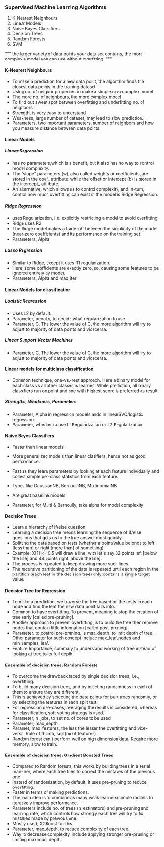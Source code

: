 ### Supervised Machine Learning Algorithms
1. K-Nearest Neighbours
2. Linear Models
3. Naive Bayes Classifiers
4. Decision Trees
5. Random Forests
6. SVM


"""
the larger variety of data points your data‐set contains, the more complex a model you can use without overfitting.
"""

#### K-Nearest Neighbours
 - To make a prediction for a new data point, the algorithm finds the closest data points in the training dataset.
 - Using no. of neigbor properties to make a simple>>>>complex model
 - The more no. of neighbours, the more complex model
 - To find out sweet spot between overfitting and underfitting no. of neighbors
 - Strength, is very easy to understand
 - Weakness, large number of dataset, may lead to slow prediction. 
 - Parameters, two important parameters, number of neighbors and how you measure distance between data points.

#### Linear Models
##### Linear Regression
 - has no parameters,which is a benefit, but it also has no way to control model complexity.
 - The “slope” parameters (w), also called weights or coefficients, are stored in the coef_ attribute, while the offset or intercept (b) is stored in the intercept_ attribute.
 - An alternative, which allows us to control complexity, and in-turn, control how much overfitting can exist in the model is Ridge Regression.

##### Ridge Regression
 - uses Regularization, i.e. explicitly restricting a model to avoid overfitting 
 - Ridge uses R2
 - The Ridge model makes a trade-off between the simplicity of the model (near-zero coefficients) and its performance on the training set.
 - Parameters, Alpha

##### Lasso Regression
 - Similar to Ridge, except it uses R1 regularization.
 - Here, some cofficients are exactly zero, so, causing some features to be ignored entirely by model.
 - Parameters, Alpha and max_iter

#### Linear Models for classification
##### Logistic Regression
 - Uses L2 by default.
 - Parameter, penalty, to decide what regularization to use
 - Parameter, C. The lower the value of C, the more algorithm will try to adjust to majority of data points and vicecersa.
##### Linear Support Vector Machines
 - Parameter, C. The lower the value of C, the more algorithm will try to adjust to majority of data points and vicecersa.

#### Linear models for multiclass classification
 - Common technique, one-vs.-rest approach. Here a binary model for each class vs all other classes is learned. While prediction, all binary classifiers run on point and one with highest score is preferred as result.

##### Strengths, Weakness, Parameters
 - Parameter, Alpha in regression models andc in linearSVC/logistic regression.
 - Parameter, whether to use L1 Regularization or L2 Regularization

#### Naive Bayes Classifiers
 - Faster than linear models
 - More generalized models than linear clasifiers, hence not as good performance.
 - Fast as they learn parameters by looking at each feature individually and collect simple per-class statistics from each feature.
 - Types like GaussianNB, BernoulliNB, MultinomialNB
 - Are great baseline models
  
 - Parameter, for Multi & Bernoully, take alpha for model complexity


#### Decision Trees
 - Learn a hierarchy of if/else question
 - Learning a decision tree means learning the sequence of if/else questions that gets us to the true answer most quickly.
 - Splitting the data based on tests (whether a point/value belongs to left [less than] or right [more than]  of something)
 - Example: X[1] <= 0.5 will draw a line, with let's say 32 points left [below the line] and 48 points right [above the line].
 - The process is repeated to keep drawing more such lines.
 - The recursive partitioning of the data is repeated until each region in the partition (each leaf in the decision tree) only contains a single target value.

#### Decision Tree for Regression
 - To make a prediction, we traverse the tree based on the tests in each node and find the leaf the new data point falls into.
 - Common to have overfitting. To prevent, meaning to stop the creation of tree early [called pre-pruning].
 - Another approach to prevent overfitting, is to build the tree then remove nodes that contain little information [called post-pruning].
 - Parameter, to control pre-pruning, is max_depth, to limit depth of tree. Other parameter for such concept include max_leaf_nodes and min_samples_leaf.
 - Feature Importance, summary to understand working of tree instead of looking at tree to its full depth.

#### Ensemble of decision trees: Random Forests
 - To overcome the drawback faced by single decision trees, i.e., overfitting.
 - To build many decision trees, and by injecting randomness in each of them to ensure they are different.
 - This is achieved by selecting the data points for built trees randomly, or by selecting the features in each split test.
 - For regression use-cases, averaging the results is considered, whereas for classification, soft voting strategy is used.
 - Parameter, n_jobs, to set no. of cores to be used
 - Parameter, max_depth
 - Paramet, max_features, the less the lesser the overfitting and vice-versa. Rule of thumb, sqrt(no of features)
 - Random forest can't perform well on high dimension data. Require more memory, slow to train.

#### Ensemble of decision trees: Gradient Boosted Trees
 - Compared to Random forests, this works by building trees in a serial man‐
ner, where each tree tries to correct the mistakes of the previous one.
 - Instead of randomization, by default, it uses pre-pruning to reduce overfitting.
 - Faster in terms of making predictions.
 - The main idea is to combine as many weak learners/simple models to iteratively improve performance.
 - Parameters include no. of trees (n_estimators) and pre-pruning and learning rate, which controls how strongly each tree will try to fix mistakes made by previous one.
 - Mostly used, XGBoost for this
 - Parameter, max_depth, to reduce complexity of each tree.
 - Way to decrease complexity, include applying stronger pre-pruning or limiting maximum depth.

